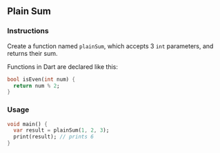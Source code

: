## Plain Sum

### Instructions

Create a function named `plainSum`, which accepts 3 `int` parameters, and returns their sum.

Functions in Dart are declared like this:

```dart
bool isEven(int num) {
  return num % 2;
}
```

### Usage

```dart
void main() {
  var result = plainSum(1, 2, 3);
  print(result); // prints 6
}
```
